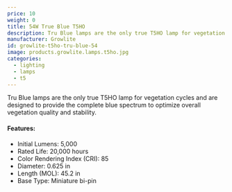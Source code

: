 ```yaml
---
price: 10
weight: 0
title: 54W True Blue T5HO
description: Tru Blue lamps are the only true T5HO lamp for vegetation cycles and are designed to provide the complete blue spectrum to optimize overall vegetation quality and stability.
manufacturer: Growlite
id: growlite-t5ho-tru-blue-54
image: products.growlite.lamps.t5ho.jpg
categories:
  - lighting
  - lamps
  - t5
---
```


Tru Blue lamps are the only true T5HO lamp for vegetation cycles and are designed to provide the complete blue spectrum to optimize overall vegetation quality and stability.

#### Features:

* Initial Lumens: 5,000
* Rated Life: 20,000 hours
* Color Rendering Index (CRI): 85
* Diameter: 0.625 in
* Length (MOL): 45.2 in
* Base Type: Miniature bi-pin
